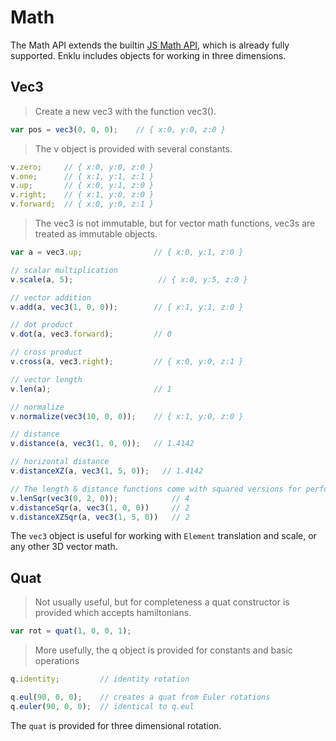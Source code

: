 # Math

The Math API extends the builtin [JS Math API](https://developer.mozilla.org/en-US/docs/Web/JavaScript/Reference/Global_Objects/Math), which is already fully supported. Enklu includes objects for working in three dimensions.

## Vec3

> Create a new vec3 with the function vec3().

```javascript
var pos = vec3(0, 0, 0);    // { x:0, y:0, z:0 }
```

> The v object is provided with several constants.

```javascript
v.zero;     // { x:0, y:0, z:0 }
v.one;      // { x:1, y:1, z:1 }
v.up;       // { x:0, y:1, z:0 }
v.right;    // { x:1, y:0, z:0 }
v.forward;  // { x:0, y:0, z:1 }
```

> The vec3 is not immutable, but for vector math functions, vec3s are treated as immutable objects.

```javascript
var a = vec3.up;                // { x:0, y:1, z:0 }

// scalar multiplication
v.scale(a, 5);                   // { x:0, y:5, z:0 }

// vector addition
v.add(a, vec3(1, 0, 0));        // { x:1, y:1, z:0 }

// dot product
v.dot(a, vec3.forward);         // 0

// cross product
v.cross(a, vec3.right);         // { x:0, y:0, z:1 }

// vector length
v.len(a);                       // 1

// normalize
v.normalize(vec3(10, 0, 0));    // { x:1, y:0, z:0 }

// distance
v.distance(a, vec3(1, 0, 0));   // 1.4142

// horizontal distance
v.distanceXZ(a, vec3(1, 5, 0));   // 1.4142

// The length & distance functions come with squared versions for performance optimizations
v.lenSqr(vec3(0, 2, 0));            // 4
v.distanceSqr(a, vec3(1, 0, 0))     // 2
v.distanceXZSqr(a, vec3(1, 5, 0))   // 2

```

The `vec3` object is useful for working with `Element` translation and scale, or any other 3D vector math.

## Quat

> Not usually useful, but for completeness a quat constructor is provided which accepts hamiltonians.

```javascript
var rot = quat(1, 0, 0, 1);
```

> More usefully, the q object is provided for constants and basic operations

```javascript
q.identity;         // identity rotation

q.eul(90, 0, 0);    // creates a quat from Euler rotations
q.euler(90, 0, 0);  // identical to q.eul
```

The `quat` is provided for three dimensional rotation.
